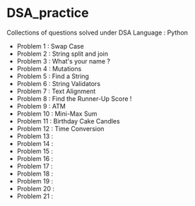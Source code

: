 # DSA_practice
Collections of questions solved under DSA
Language : Python

- Problem 1 : Swap Case
- Problem 2 : String split and join
- Problem 3 : What's your name ?
- Problem 4 : Mutations
- Problem 5 : Find a String
- Problem 6 : String Validators
- Problem 7 : Text Alignment
- Problem 8 : Find the Runner-Up Score !
- Problem 9 : ATM
- Problem 10 : Mini-Max Sum
- Problem 11 : Birthday Cake Candles
- Problem 12 : Time Conversion
- Problem 13 :
- Problem 14 :
- Problem 15 :
- Problem 16 :
- Problem 17 :
- Problem 18 : 
- Problem 19 :
- Problem 20 :
- Problem 21 :